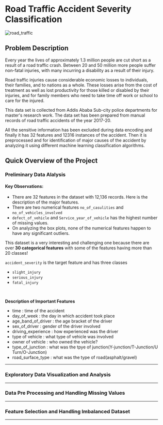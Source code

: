 # Road Traffic Accident Severity Classification

![road_traffic](https://user-images.githubusercontent.com/44313631/178222800-9d70bd6a-665a-42ae-84a0-45e0ea25e40a.jpg)

## Problem Description

Every year the lives of approximately 1.3 million people are cut short as a result of a road traffic crash. Between 20 and 50 million more people suffer non-fatal injuries, with many incurring a disability as a result of their injury.

Road traffic injuries cause considerable economic losses to individuals, their families, and to nations as a whole. These losses arise from the cost of treatment as well as lost productivity for those killed or disabled by their injuries, and for family members who need to take time off work or school to care for the injured.

This data set is collected from Addis Ababa Sub-city police departments for master's research work. The data set has been prepared from manual records of road traffic accidents of the year 2017-20. 

All the sensitive information has been excluded during data encoding and finally it has 32 features and 12316 instances of the accident. Then it is preprocessed and for identification of major causes of the accident by analyzing it using different machine learning classification algorithms. 

## Quick  Overview of the Project

### Preliminary Data Alalysis

#### Key Observations: 

- There are 32 features in the dataset with 12,136 records. Here is the description of the major features.
- There are two numerical features `no_of_casulities` and `no_of_vehicles_involved`
- `defect_of_vehicle` and `Service_year_of_vehicle` has the highest number of missing values.
- On analyzing the box plots, none of the numerical features happen to have any significant outliers.

This dataset is a very interesting and challenging one because there are over **30 categorical features** with some of the features having more than 20 classes!

`accident_severity` is the target feature and has three classes
- `slight_injury`
- `serious_injury`
- `fatal_injury`
<br>

**Description of Important Features**
- time : time of the accident
- day_of_week : the day in which accident took place
- age_band_of_driver : the age bracket of the driver
- sex_of_driver : gender of the driver involved
- driving_experience : how experienced was the driver
- type of vehicle : what type of vehicle was involved
- owner of vehicle : who owned the vehicle?
- type_of_junction : what was the tpye of junction(Y-junction/T-Junction/U Turn/O-Junction)
- road_surface_type : what was the type of road(asphalt/gravel)

<hr>

### Exploratory Data Visualization and Analysis
<hr>

### Data Pre Processing and Handling Missing Values
<hr>

### Feature Selection and Handling Imbalanced Dataset
<hr>

